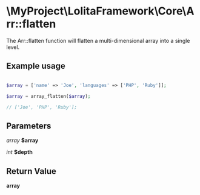 \MyProject\LolitaFramework\Core\Arr::flatten
===

The Arr::flatten function will flatten a multi-dimensional array into a single level.

Example usage
---
```php

$array = ['name' => 'Joe', 'languages' => ['PHP', 'Ruby']];

$array = array_flatten($array);

// ['Joe', 'PHP', 'Ruby'];

```

Parameters
---
_array_  __$array__

_int_  __$depth__

Return Value
---
__array__
